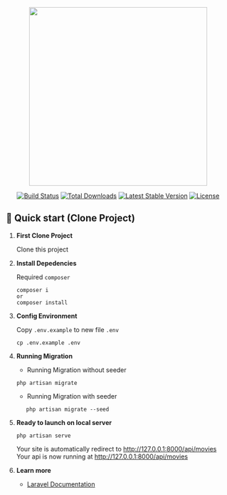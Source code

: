 <p align="center"><a href="https://laravel.com" target="_blank"><img src="https://raw.githubusercontent.com/laravel/art/master/logo-lockup/5%20SVG/2%20CMYK/1%20Full%20Color/laravel-logolockup-cmyk-red.svg" width="400"></a></p>

<p align="center">
<a href="https://travis-ci.org/laravel/framework"><img src="https://travis-ci.org/laravel/framework.svg" alt="Build Status"></a>
<a href="https://packagist.org/packages/laravel/framework"><img src="https://img.shields.io/packagist/dt/laravel/framework" alt="Total Downloads"></a>
<a href="https://packagist.org/packages/laravel/framework"><img src="https://img.shields.io/packagist/v/laravel/framework" alt="Latest Stable Version"></a>
<a href="https://packagist.org/packages/laravel/framework"><img src="https://img.shields.io/packagist/l/laravel/framework" alt="License"></a>
</p>


## 🚀 Quick start (Clone Project)

1.  **First Clone Project**

    Clone this project

2.  **Install Depedencies**

    Required `composer`

    ```shell
    composer i
    or
    composer install
    ```
3.  **Config Environment**

    Copy `.env.example` to new file `.env`
    ```shell
    cp .env.example .env
    ```

4.  **Running Migration**

    -  Running Migration without seeder
    ```shell
    php artisan migrate
    ```
    
     -  Running Migration with seeder
     ```shell
        php artisan migrate --seed
     ```
     
5. **Ready to launch on local server**

    ```shell
    php artisan serve
    ```

    Your site is automatically redirect to http://127.0.0.1:8000/api/movies <br>
    Your api is now running at http://127.0.0.1:8000/api/movies

6. **Learn more**

    -   [Laravel Documentation](https://laravel.com/docs/10.x/)